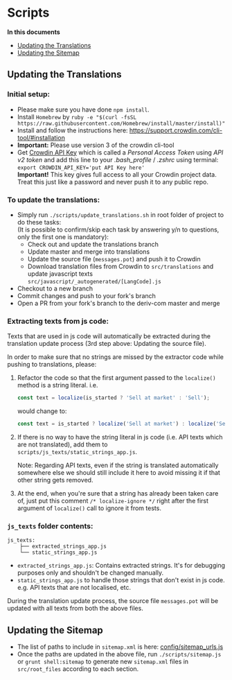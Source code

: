 # Scripts

**In this documents**

- [Updating the Translations](#updating-the-translations)
- [Updating the Sitemap](#updating-the-sitemap)

## Updating the Translations

### Initial setup:

- Please make sure you have done `npm install`.
- Install `Homebrew` by `ruby -e "$(curl -fsSL https://raw.githubusercontent.com/Homebrew/install/master/install)"`
- Install and follow the instructions here: https://support.crowdin.com/cli-tool/#installation
- **Important:** Please use version 3 of the crowdin cli-tool
- Get [Crowdin API Key](https://crowdin.com/settings#api-key) which is called a _Personal Access Token_ using _API v2 token_ and add this line to your _.bash_profile_ / _.zshrc_ using terminal: `export CROWDIN_API_KEY='put API Key here'`<br/>
  **Important!** This key gives full access to all your Crowdin project data. Treat this just like a password and never push it to any public repo.

### To update the translations:

- Simply run `./scripts/update_translations.sh` in root folder of project to do these tasks:<br/>
  (It is possible to confirm/skip each task by answering y/n to questions, only the first one is mandatory):
  - Check out and update the translations branch
  - Update master and merge into translations
  - Update the source file (`messages.pot`) and push it to Crowdin
  - Download translation files from Crowdin to `src/translations` and update javascript texts `src/javascript/_autogenerated/[LangCode].js`
- Checkout to a new branch
- Commit changes and push to your fork's branch
- Open a PR from your fork's branch to the deriv-com master and merge

### Extracting texts from js code:

Texts that are used in js code will automatically be extracted during the translation update process (3rd step above: Updating the source file).

In order to make sure that no strings are missed by the extractor code while pushing to translations, please:

1. Refactor the code so that the first argument passed to the `localize()` method is a string literal.
   i.e.
   ```js
   const text = localize(is_started ? 'Sell at market' : 'Sell');
   ```
   would change to:
   ```js
   const text = is_started ? localize('Sell at market') : localize('Sell');
   ```
2. If there is no way to have the string literal in js code (i.e. API texts which are not translated), add them to `scripts/js_texts/static_strings_app.js`.

   Note: Regarding API texts, even if the string is translated automatically somewhere else we should still include it here to avoid missing it if that other string gets removed.

3. At the end, when you're sure that a string has already been taken care of, just put this comment `/* localize-ignore */` right after the first argument of `localize()` call to ignore it from tests.

### `js_texts` folder contents:

```
js_texts:
    ├── extracted_strings_app.js
    └── static_strings_app.js
```

- `extracted_strings_app.js`: Contains extracted strings. It's for debugging purposes only and shouldn't be changed manually.
- `static_strings_app.js` to handle those strings that don't exist in js code. e.g. API texts that are not localised, etc.

During the translation update process, the source file `messages.pot` will be updated with all texts from both the above files.

## Updating the Sitemap

- The list of paths to include in `sitemap.xml` is here: [config/sitemap_urls.js](config/sitemap_urls.js)
- Once the paths are updated in the above file, run `./scripts/sitemap.js` or `grunt shell:sitemap` to generate new `sitemap.xml` files in `src/root_files` according to each section.
